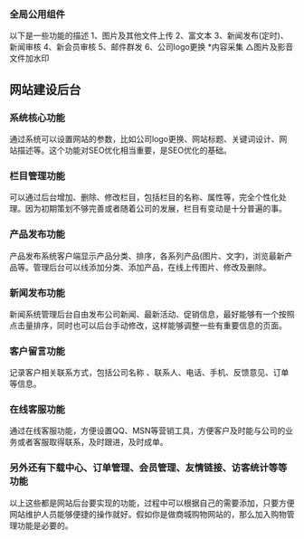 ### 全局公用组件 

以下是一些功能的描述
  1、图片及其他文件上传
  2、富文本
  3、新闻发布(定时)、新闻审核
  4、新会员审核
  5、邮件群发
  6、公司logo更换
 *内容采集
 △图片及影音文件加水印

## 网站建设后台

### 系统核心功能

通过系统可以设置网站的参数，比如公司logo更换、网站标题、关键词设计、网站描述等。这个功能对SEO优化相当重要，是SEO优化的基础。

### 栏目管理功能

可以通过后台增加、删除、修改栏目，包括栏目的名称、属性等，完全个性化处理。因为初期策划不够完善或者随着公司的发展，栏目有变动是十分普遍的事。

### 产品发布功能

产品发布系统客户端显示产品分类、排序，各系列产品(图片、文字)，浏览最新产品等。管理后台可以线添加分类、添加产品，在线上传图片、修改及删除。

### 新闻发布功能

新闻系统管理后台自由发布公司新闻、最新活动、促销信息，最好能够有一个按照点击量排序，同时也可以后台手动修改，这样能够调整一些有重要信息的页面。

### 客户留言功能

记录客户相关联系方式，包括公司名称 、联系人、电话、手机、反馈意见、订单等信息。

### 在线客服功能

通过在线客服功能，方便设置QQ、MSN等营销工具，方便客户及时能与公司的业务或者客服取得联系，及时跟进，及时成单。

### 另外还有下载中心、订单管理、会员管理、友情链接、访客统计等等功能

以上这些都是网站后台要实现的功能，过程中可以根据自己的需要添加，只要方便网站维护人员能够便捷的操作就好。假如你是做商城购物网站的，那么加入购物管理功能是必要的。